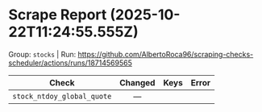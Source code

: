 # Scrape Report (2025-10-22T11:24:55.555Z)

Group: `stocks`  |  Run: https://github.com/AlbertoRoca96/scraping-checks-scheduler/actions/runs/18714569565

| Check | Changed | Keys | Error |
|---|:---:|:--|:--|
| `stock_ntdoy_global_quote` | — |  |  |
